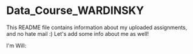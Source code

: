 # Data_Course_WARDINSKY
This README file contains information about my uploaded assignments, and no hate mail :)
Let's add some info about me as well!

I'm Will:
